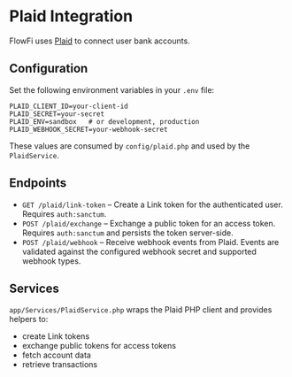 # Plaid Integration

FlowFi uses [Plaid](https://plaid.com/) to connect user bank accounts.

## Configuration

Set the following environment variables in your `.env` file:

```
PLAID_CLIENT_ID=your-client-id
PLAID_SECRET=your-secret
PLAID_ENV=sandbox   # or development, production
PLAID_WEBHOOK_SECRET=your-webhook-secret
```

These values are consumed by `config/plaid.php` and used by the `PlaidService`.

## Endpoints

- `GET /plaid/link-token` – Create a Link token for the authenticated user. Requires `auth:sanctum`.
- `POST /plaid/exchange` – Exchange a public token for an access token. Requires `auth:sanctum` and persists the token server-side.
- `POST /plaid/webhook` – Receive webhook events from Plaid. Events are validated against the configured webhook secret and supported webhook types.

## Services

`app/Services/PlaidService.php` wraps the Plaid PHP client and provides helpers to:

- create Link tokens
- exchange public tokens for access tokens
- fetch account data
- retrieve transactions
